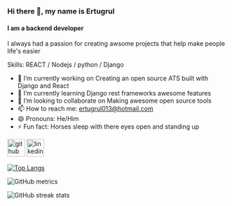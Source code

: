 ### Hi there 👋, my name is Ertugrul 
#### I am a backend developer 
I always had a passion for creating awsome projects that help make people life's easier

Skills: REACT / Nodejs / python / Django 

- 🔭 I’m currently working on Creating an open source ATS built with Django and React 
- 🌱 I’m currently learning Django rest frameworks awesome features  
- 👯 I’m looking to collaborate on Making awesome open source tools 
- 📫 How to reach me: ertugrul013@hotmail.com  
- 😄 Pronouns: He/Him 
- ⚡ Fun fact: Horses sleep with there eyes open and standing up 


[<img src='https://cdn.jsdelivr.net/npm/simple-icons@3.0.1/icons/github.svg' alt='github' height='40'>](https://github.com/ertugrul013)  [<img src='https://cdn.jsdelivr.net/npm/simple-icons@3.0.1/icons/linkedin.svg' alt='linkedin' height='40'>](https://www.linkedin.com/in/ertugrul-yesil/)  

[![Top Langs](https://github-readme-stats.vercel.app/api/top-langs/?username=ertugrul013)](https://github.com/anuraghazra/github-readme-stats)

![GitHub metrics](https://metrics.lecoq.io/ertugrul013)  

![GitHub streak stats](https://github-readme-streak-stats.herokuapp.com/?user=ertugrul013)  

